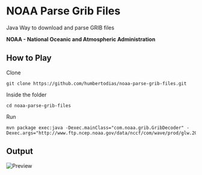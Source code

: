 # NOAA Parse Grib Files
Java Way to download and parse GRIB files

**NOAA - National Oceanic and Atmospheric Administration**

## How to Play

Clone

```
git clone https://github.com/humbertodias/noaa-parse-grib-files.git
```
Inside the folder

```
cd noaa-parse-grib-files
```

Run

```
mvn package exec:java -Dexec.mainClass="com.noaa.grib.GribDecoder" -Dexec.args="http://www.ftp.ncep.noaa.gov/data/nccf/com/wave/prod/glw.20160330/glw.grlc_2p5km.t00z.showGrib2"
```


## Output

![Preview](doc/pong.gif)

